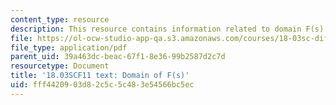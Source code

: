 ```yaml
---
content_type: resource
description: This resource contains information related to domain F(s).
file: https://ol-ocw-studio-app-qa.s3.amazonaws.com/courses/18-03sc-differential-equations-fall-2011/fff4420903d82c5c5c483e54566bc5ec_MIT18_03SCF11_s27_2text.pdf
file_type: application/pdf
parent_uid: 39a463dc-beac-67f1-8e36-99b2587d2c7d
resourcetype: Document
title: '18.03SCF11 text: Domain of F(s)'
uid: fff44209-03d8-2c5c-5c48-3e54566bc5ec
---
```

